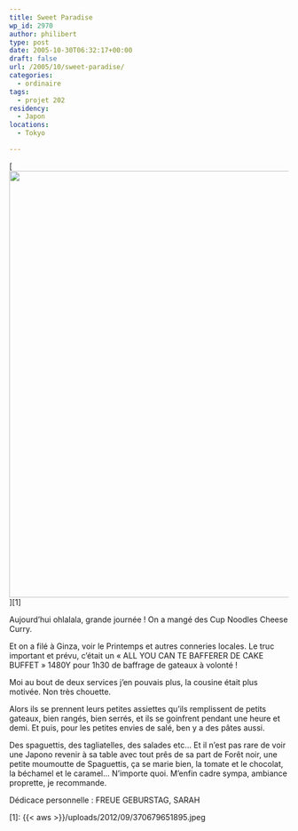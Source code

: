 ```yaml
---
title: Sweet Paradise
wp_id: 2970
author: philibert
type: post
date: 2005-10-30T06:32:17+00:00
draft: false
url: /2005/10/sweet-paradise/
categories:
  - ordinaire
tags:
  - projet 202
residency:
  - Japon
locations:
  - Tokyo

---
```

[<img src="{{< aws >}}/uploads/2012/09/370679651895.jpeg" alt="" title="370679651895" width="1024" height="768" class="alignnone size-full wp-image-2971" srcset="{{< aws >}}/uploads/2012/09/370679651895.jpeg 1024w, {{< aws >}}/uploads/2012/09/370679651895-300x225.jpeg 300w, {{< aws >}}/uploads/2012/09/370679651895-263x197.jpeg 263w, {{< aws >}}/uploads/2012/09/370679651895-650x487.jpeg 650w" sizes="(max-width: 1024px) 100vw, 1024px" />][1]

Aujourd&rsquo;hui ohlalala, grande journée ! On a mangé des Cup Noodles Cheese Curry. 

Et on a filé à Ginza, voir le Printemps et autres conneries locales. Le truc important et prévu, c&rsquo;était un « ALL YOU CAN TE BAFFERER DE CAKE BUFFET » 1480Y pour 1h30 de baffrage de gateaux à volonté ! 

Moi au bout de deux services j&rsquo;en pouvais plus, la cousine était plus motivée. Non très chouette.

Alors ils se prennent leurs petites assiettes qu&rsquo;ils remplissent de petits gateaux, bien rangés, bien serrés, et ils se goinfrent pendant une heure et demi. Et puis, pour les petites envies de salé, ben y a des pâtes aussi.
  
Des spaguettis, des tagliatelles, des salades etc&#8230; Et il n&rsquo;est pas rare de voir une Japono revenir à sa table avec tout prês de sa part de Forêt noir, une petite moumoutte de Spaguettis, ça se marie bien, la tomate et le chocolat, la béchamel et le caramel&#8230; N&rsquo;importe quoi. M&rsquo;enfin cadre sympa, ambiance proprette, je recommande.

Dédicace personnelle : FREUE GEBURSTAG, SARAH

 [1]: {{< aws >}}/uploads/2012/09/370679651895.jpeg